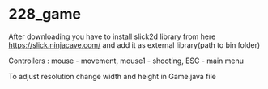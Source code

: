 # 228_game
After downloading you have to install slick2d library from here https://slick.ninjacave.com/ and add it as external library(path to bin folder)

Controllers : mouse - movement, mouse1 - shooting, ESC - main menu

To adjust resolution change width and height in Game.java file
